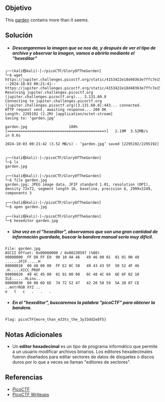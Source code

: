 ## Objetivo
This [garden](https://jupiter.challenges.picoctf.org/static/4153422e18d40363e7ffc7e15a108683/garden.jpg) contains more than it seems.
## Solución
- ##### Descargaremos la imagen que se nos da, y después de ver el tipo de archivo y observar la imagen, vamos a abrirla mediante el "hexeditor"
```
┌──(kali㉿kali)-[~/picoCTF/GloryOfTheGarden]
└─$ wget https://jupiter.challenges.picoctf.org/static/4153422e18d40363e7ffc7e15a108683/garden.jpg
--2024-10-03 00:21:41--  https://jupiter.challenges.picoctf.org/static/4153422e18d40363e7ffc7e15a108683/garden.jpg
Resolving jupiter.challenges.picoctf.org (jupiter.challenges.picoctf.org)... 3.131.60.8
Connecting to jupiter.challenges.picoctf.org (jupiter.challenges.picoctf.org)|3.131.60.8|:443... connected.
HTTP request sent, awaiting response... 200 OK
Length: 2295192 (2.2M) [application/octet-stream]
Saving to: ‘garden.jpg’

garden.jpg                   100%[============================================>]   2.19M  3.52MB/s    in 0.6s    

2024-10-03 00:21:42 (3.52 MB/s) - ‘garden.jpg’ saved [2295192/2295192]

                                                                                                                  
┌──(kali㉿kali)-[~/picoCTF/GloryOfTheGarden]
└─$ ls                     
garden.jpg
                                                                                                                  
┌──(kali㉿kali)-[~/picoCTF/GloryOfTheGarden]
└─$ file garden.jpg                                                            
garden.jpg: JPEG image data, JFIF standard 1.01, resolution (DPI), density 72x72, segment length 16, baseline, precision 8, 2999x2249, components 3
                                                                                                                  
┌──(kali㉿kali)-[~/picoCTF/GloryOfTheGarden]
└─$ open garden.jpg
                                                                                                                  
┌──(kali㉿kali)-[~/picoCTF/GloryOfTheGarden]
└─$ hexeditor garden.jpg
```

- ##### Una vez en el "hexeditor", observamos que son una gran cantidad de información guardada, buscar la bandera manual sería muy difícil.
```
File: garden.jpg                                                    ASCII Offset: 0x00000000 / 0x00230597 (%00)   
00000000  FF D8 FF E0  00 10 4A 46   49 46 00 01  01 01 00 48                                     ......JFIF.....H
00000010  00 48 00 00  FF E2 0C 58   49 43 43 5F  50 52 4F 46                                     .H.....XICC_PROF
00000020  49 4C 45 00  01 01 00 00   0C 48 4C 69  6E 6F 02 10                                     ILE......HLino..
00000030  00 00 6D 6E  74 72 52 47   42 20 58 59  5A 20 07 CE                                     ..mntrRGB XYZ ..
e   t   c   .   .   .
```

- ##### En el "hexeditor", buscaremos la palabra "picoCTF" para obtener la bandera.
```
Flag: picoCTF{more_than_m33ts_the_3y33dd2eEF5}
```
## Notas Adicionales
- Un **editor hexadecimal** es un tipo de programa informático que permite a un usuario modificar archivos binarios. Los editores hexadecimales fueron diseñados para editar sectores de datos de disquetes o discos duros por lo que a veces se llaman "editores de sectores".
## Referencias
- [PicoCTF](https://play.picoctf.org)
- [PicoCTF Writeups](https://www.youtube.com/playlist?list=PLDo9DMLZyP6kTZ8Td37-LdbAx4-yNfHBl&authuser=0)
